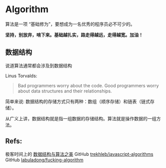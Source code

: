 # Algorithm

算法是一项 “基础修为”，要想成为一名优秀的程序员必不可少的。

**坚持，别放弃，啃下来。基础越扎实，路走得越远，走得越宽。加油！**

## 数据结构

说道算法通常都会涉及到数据结构

Linus Torvalds:
> Bad programmers worry about the code. Good programmers worry about data structures and their relationships.

简单来说: 数据结构的存储方式只有两种：数组（顺序存储）和链表（链式存储）。

从广义上讲，数据结构就是指一组数据的存储结构。算法就是操作数据的一组方法。

## Refs: 

极客时间上的 [数据结构与算法之美](https://time.geekbang.org/column/intro/100017301)
GitHub [trekhleb/javascript-algorithms](https://github.com/trekhleb/javascript-algorithms)
GitHub [labuladong/fucking-algorithm](https://github.com/labuladong/fucking-algorithm)
